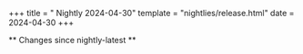 +++
title = " Nightly 2024-04-30"
template = "nightlies/release.html"
date = 2024-04-30
+++

** Changes since nightly-latest **
